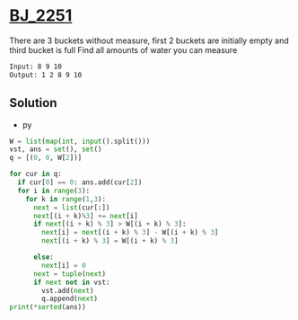 # [BJ_2251](https://acmicpc.net/problem/2251)

There are 3 buckets without measure, first 2 buckets are initially empty and third bucket is full
Find all amounts of water you can measure

```txt
Input: 8 9 10
Output: 1 2 8 9 10
```

## Solution

* py

```py
W = list(map(int, input().split()))
vst, ans = set(), set()
q = [(0, 0, W[2])]

for cur in q:
  if cur[0] == 0: ans.add(cur[2])
  for i in range(3):
    for k in range(1,3):
      next = list(cur[:])
      next[(i + k)%3] += next[i]
      if next[(i + k) % 3] > W[(i + k) % 3]:
        next[i] = next[(i + k) % 3] - W[(i + k) % 3]
        next[(i + k) % 3] = W[(i + k) % 3]

      else:
        next[i] = 0
      next = tuple(next)
      if next not in vst:
        vst.add(next)
        q.append(next)
print(*sorted(ans))
```
